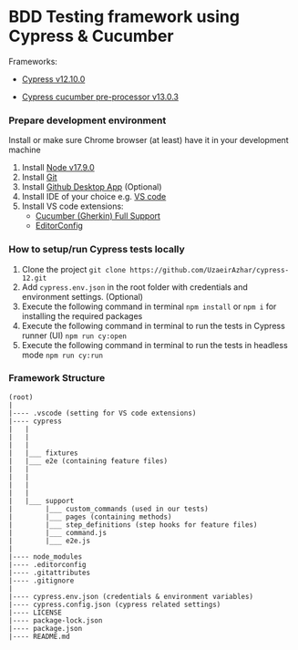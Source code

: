 # BDD Testing framework using Cypress & Cucumber

Frameworks:

- [Cypress v12.10.0](https://docs.cypress.io/guides/references/changelog#12-10-0)

- [Cypress cucumber pre-processor v13.0.3](https://github.com/badeball/cypress-cucumber-preprocessor)

### Prepare development environment

Install or make sure Chrome browser (at least) have it in your development machine
1) Install [Node v17.9.0](https://nodejs.org/dist/)
2) Install [Git](https://git-scm.com/downloads)
3) Install [Github Desktop App](https://desktop.github.com/) (Optional)
3) Install IDE of your choice e.g. [VS code](https://code.visualstudio.com/download)
4) Install VS code extensions:
    - [Cucumber (Gherkin) Full Support](https://marketplace.visualstudio.com/items?itemName=alexkrechik.cucumberautocomplete)
    -  [EditorConfig](https://marketplace.visualstudio.com/items?itemName=EditorConfig.EditorConfig)

### How to setup/run Cypress tests locally

1) Clone the project `git clone https://github.com/UzaeirAzhar/cypress-12.git`
2) Add `cypress.env.json` in the root folder with credentials and environment settings. (Optional)
3) Execute the following command in terminal `npm install` or `npm i` for installing the required packages
4) Execute the following command in terminal to run the tests in Cypress runner (UI) `npm run cy:open`
5) Execute the following command in terminal to run the tests in headless mode `npm run cy:run`

### Framework Structure

```
(root)
|
|---- .vscode (setting for VS code extensions)
|---- cypress
|   |
|   |
|   |
|   |___ fixtures
|   |___ e2e (containing feature files)
|   |
|   |
|   |
|   |
|   |___ support
|        |___ custom_commands (used in our tests)
|        |___ pages (containing methods)
|        |___ step_definitions (step hooks for feature files)
|        |___ command.js
|        |___ e2e.js
|
|---- node_modules
|---- .editorconfig
|---- .gitattributes
|---- .gitignore
|
|---- cypress.env.json (credentials & environment variables)
|---- cypress.config.json (cypress related settings)
|---- LICENSE
|---- package-lock.json
|---- package.json
|---- README.md
```

